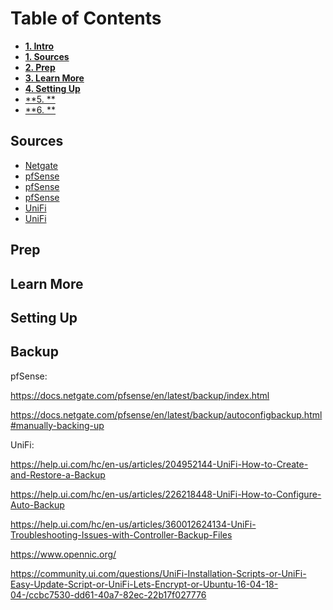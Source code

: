 
# Table of Contents
* [**1. Intro**]()
* [**1. Sources**]()
* [**2. Prep**]()
* [**3. Learn More**]() 
* [**4. Setting Up**]()
* [**5. **]()
* [**6. **]()

##  Sources

- [Netgate](https://docs.netgate.com/)
- [pfSense](https://docs.netgate.com/pfsense/en/latest/index.html)
- [pfSense](https://docs.netgate.com/pfsense/en/latest/firewall/index.html)
- [pfSense](https://docs.netgate.com/pfsense/en/latest/config/)
- [UniFi](https://help.ui.com/hc/en-us/categories/200320654-UniFi-Wireless)
- [UniFi](https://help.ui.com/hc/en-us/articles/360008240754#1)

## Prep

## Learn More

## Setting Up

## Backup

pfSense:

https://docs.netgate.com/pfsense/en/latest/backup/index.html

https://docs.netgate.com/pfsense/en/latest/backup/autoconfigbackup.html#manually-backing-up

UniFi:

https://help.ui.com/hc/en-us/articles/204952144-UniFi-How-to-Create-and-Restore-a-Backup

https://help.ui.com/hc/en-us/articles/226218448-UniFi-How-to-Configure-Auto-Backup

https://help.ui.com/hc/en-us/articles/360012624134-UniFi-Troubleshooting-Issues-with-Controller-Backup-Files

https://www.opennic.org/

https://community.ui.com/questions/UniFi-Installation-Scripts-or-UniFi-Easy-Update-Script-or-UniFi-Lets-Encrypt-or-Ubuntu-16-04-18-04-/ccbc7530-dd61-40a7-82ec-22b17f027776
